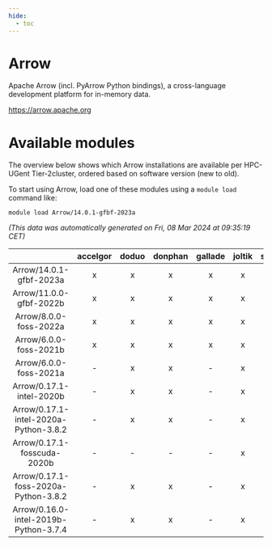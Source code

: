 ```yaml
---
hide:
  - toc
---
```


Arrow
=====


Apache Arrow (incl. PyArrow Python bindings), a cross-language development platform for in-memory data.

https://arrow.apache.org
# Available modules


The overview below shows which Arrow installations are available per HPC-UGent Tier-2cluster, ordered based on software version (new to old).

To start using Arrow, load one of these modules using a `module load` command like:

```shell
module load Arrow/14.0.1-gfbf-2023a
```

*(This data was automatically generated on Fri, 08 Mar 2024 at 09:35:19 CET)*  

| |accelgor|doduo|donphan|gallade|joltik|skitty|
| :---: | :---: | :---: | :---: | :---: | :---: | :---: |
|Arrow/14.0.1-gfbf-2023a|x|x|x|x|x|x|
|Arrow/11.0.0-gfbf-2022b|x|x|x|x|x|x|
|Arrow/8.0.0-foss-2022a|x|x|x|x|x|x|
|Arrow/6.0.0-foss-2021b|x|x|x|x|x|x|
|Arrow/6.0.0-foss-2021a|-|x|x|-|x|x|
|Arrow/0.17.1-intel-2020b|-|x|x|-|x|x|
|Arrow/0.17.1-intel-2020a-Python-3.8.2|-|x|x|-|x|x|
|Arrow/0.17.1-fosscuda-2020b|-|-|-|-|x|-|
|Arrow/0.17.1-foss-2020a-Python-3.8.2|-|x|x|-|x|x|
|Arrow/0.16.0-intel-2019b-Python-3.7.4|-|x|x|-|x|-|
